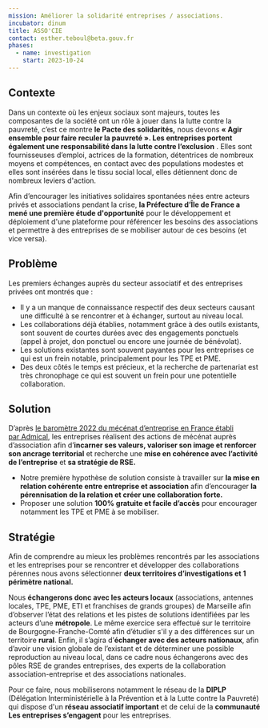 ```yaml
---
mission: Améliorer la solidarité entreprises / associations.
incubator: dinum
title: ASSO'CIE
contact: esther.teboul@beta.gouv.fr
phases:
  - name: investigation
    start: 2023-10-24
---
```

## Contexte

Dans un contexte où les enjeux sociaux sont majeurs, toutes les composantes de la société ont un rôle à jouer dans la lutte contre la pauvreté, c’est ce montre **le Pacte des solidarités,** nous devons **« Agir ensemble pour faire reculer la pauvreté ». Les entreprises portent également une responsabilité dans la lutte contre l’exclusion** . Elles sont fournisseuses d’emploi, actrices de la formation, détentrices de nombreux moyens et compétences, en contact avec des populations modestes et elles sont insérées dans le tissu social local, elles détiennent donc de nombreux leviers d'action.

Afin d’encourager les initiatives solidaires spontanées nées entre acteurs privés et associations pendant la crise,  **la Préfecture d’Île de France a mené une première étude d'opportunité** pour le développement et déploiement d'une plateforme pour référencer les besoins des associations et permettre à des entreprises de se mobiliser autour de ces besoins (et vice versa).

## Problème

Les premiers échanges auprès du secteur associatif et des entreprises privées ont montrés que :

- Il y a un manque de connaissance respectif  des deux secteurs causant une difficulté à se rencontrer et à échanger, surtout au niveau local.
- Les collaborations déjà établies, notamment grâce à des outils existants, sont souvent de courtes durées avec des engagements ponctuels (appel à projet, don ponctuel ou encore une journée de bénévolat).
- Les solutions existantes sont souvent payantes pour les entreprises ce qui est un frein notable, principalement pour les TPE et PME.
- Des deux côtés le temps est précieux, et la recherche de partenariat est très chronophage ce qui est souvent un frein pour une potentielle collaboration.

## Solution

D’après [le baromètre 2022 du mécénat d’entreprise en France établi par Admical](https://mecenatpublicprive.fr/barometre-du-mecenat-dentreprise-2022), les entreprises réalisent des actions de mécénat auprès d’association afin d’**incarner ses valeurs, valoriser son image et renforcer son ancrage territorial** et recherche une **mise en cohérence avec l’activité de l’entreprise** et **sa stratégie de RSE.** 

- Notre première hypothèse de solution consiste à travailler sur **la mise en relation cohérente entre entreprise et association** afin d’encourager **la pérennisation de la relation et créer une collaboration forte.**
- Proposer une solution **100% gratuite et facile d’accès** pour encourager notamment les TPE et PME à se mobiliser.

## Stratégie

Afin de comprendre au mieux les problèmes rencontrés par les associations et les entreprises pour se rencontrer et développer des collaborations pérennes nous avons sélectionner **deux territoires d’investigations et 1 périmètre national.** 

Nous **échangerons donc avec les acteurs locaux** (associations, antennes locales, TPE, PME, ETI et franchises de grands groupes) de Marseille afin d’observer l’état des relations et les pistes de solutions identifiées par les acteurs d’une **métropole**. Le même exercice sera effectué sur le territoire de Bourgogne-Franche-Comté afin d’étudier s'il y a des différences sur un territoire **rural**. Enfin, il s’agira d’**échanger avec des acteurs nationaux**, afin d’avoir une vision globale de l’existant et de déterminer une possible reproduction au niveau local, dans ce cadre nous échangerons avec des pôles RSE de grandes entreprises, des experts de la collaboration association-entreprise et des associations nationales.

Pour ce faire, nous mobiliserons notamment le réseau de la **DIPLP** (Délégation Interministérielle à la Prévention et à la Lutte contre la Pauvreté) qui dispose d'un **réseau associatif important** et de celui de la **communauté Les entreprises s’engagent** pour les entreprises.
